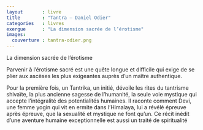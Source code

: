 ```yaml
---
layout       : livre
title        : "Tantra – Daniel Odier"
categories   : livres
exergue      : "La dimension sacrée de l’érotisme"
images:
  couverture : tantra-odier.png
---
```


La dimension sacrée de l’érotisme

<!-- ![couverture](../../../../images-livres/tantra-odier.png) -->

Parvenir à l’érotisme sacré est une quête longue et difficile qui exige de se plier aux ascèses les plus exigeantes auprès d’un maître authentique.

Pour la première fois, un Tantrika, un initié, dévoile les rites du tantrisme shivaïte, la plus ancienne sagesse de l’humanité, la seule voie mystique qui accepte l’intégralité des potentialités humaines. Il raconte comment Devi, une femme yogin qui vit en ermite dans l’Himalaya, lui a révélé épreuve après épreuve, que la sexualité et mystique ne font qu’un. Ce récit inédit d’une aventure humaine exceptionnelle est aussi un traité de spiritualité

